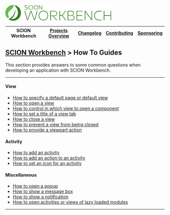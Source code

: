 <a href="/README.md"><img src="/resources/branding/scion-workbench-banner.svg" height="50" alt="SCION Workbench"></a>

| SCION Workbench | [Projects Overview][menu-projects-overview] | [Changelog][menu-changelog] | [Contributing][menu-contributing] | [Sponsoring][menu-sponsoring] |  
| --- | --- | --- | --- | --- |

## [SCION Workbench][menu-home] > How To Guides

This section provides answers to some common questions when developing an application with SCION Workbench.


***

#### View

- [How to specify a default page or default view](how-to-specify-a-default-page-or-default-view.md)
- [How to open a view](how-to-open-a-view.md)
- [How to control in which view to open a component](how-to-control-in-which-view-to-open-a-component.md)
- [How to set a title of a view tab](how-to-set-a-title-of-a-view-tab.md)
- [How to close a view](how-to-close-a-view.md)
- [How to prevent a view from being closed](how-to-prevent-a-view-from-being-closed.md)
- [How to provide a viewpart action](how-to-provide-a-viewpart-action.md)
  
#### Activity

- [How to add an activity](how-to-add-an-activity.md)
- [How to add an action to an activity](how-to-add-an-action-to-an-activity.md)
- [How to set an icon for an activity](how-to-set-an-icon-for-an-activity.md)


#### Miscellaneous

- [How to open a popup](how-to-open-a-popup.md)
- [How to show a message box](how-to-show-a-message-box.md)
- [How to show a notification](how-to-show-a-notification.md)
- [How to open activities or views of lazy loaded modules](how-to-open-activities-or-views-of-lazy-loaded-modules.md)


***

[menu-home]: /README.md
[menu-projects-overview]: /docs/site/projects-overview.md
[menu-changelog]: /docs/site/changelog/changelog.md
[menu-contributing]: /CONTRIBUTING.md
[menu-sponsoring]: /docs/site/sponsoring.md
